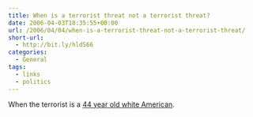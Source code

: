 ```yaml
---
title: When is a terrorist threat not a terrorist threat?
date: 2006-04-03T18:35:55+00:00
url: /2006/04/04/when-is-a-terrorist-threat-not-a-terrorist-threat/
short-url:
  - http://bit.ly/hldS66
categories:
  - General
tags:
  - links
  - politics
---
```

When the terrorist is a <a href="http://www.startribune.com/462/story/347852.html">44 year old white American</a>.